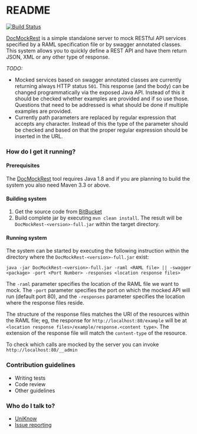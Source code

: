# README #

[![Build Status](https://semaphoreci.com/api/v1/projects/4398be27-000e-497f-af5a-e2127a383d1a/753049/badge.svg)](https://semaphoreci.com/uniknow/docmockrest)

[DocMockRest](http://uniknow.bitbucket.org/DocMockRest/) is a simple standalone server to mock RESTful API services specified by a RAML specification file or by swagger annotated classes. This system allows you to quickly define a REST API and have them return JSON, XML or any other type of response.

*TODO:*

* Mocked services based on swagger annotated classes are currently returning always HTTP status `501`. This response (and the body) can be changed programmatically via the exposed Java API. Instead of this it should be checked whether examples are provided and if so use those. Questions that need to be addressed is what should be done if multiple examples are provided.
* Currently path parameters are replaced by regular expression that accepts any character. Instead of this the type of the parameter should be checked and based on that the proper regular expression should be inserted in the URL.

### How do I get it running? ###

#### Prerequisites

The [DocMockRest](http://uniknow.bitbucket.org/DocMockRest/) tool requires Java 1.8 and if you are planning to build the system you also need Maven 3.3 or above.

#### Building system

1.  Get the source code from [BitBucket](https://bitbucket.org/uniknow/docmockrest)
1.  Build complete jar by executing `mvn clean install`. The result will be `DocMockRest-<version>-full.jar` within the target directory. 

#### Running system

The system can be started by executing the following instruction within the directory where the `DocMockRest-<version>-full.jar` exist:
 
    java -jar DocMockRest-<version>-full.jar -raml <RAML file> || -swagger <package> -port <Port Number> -responses <location response files>
    
The `-raml` parameter specifies the location of the RAML file we want to mock. The `-port` parameter specifies the port on which the mocked API will run (default port 80), and the `-responses` parameter specifies the location where the response files reside.

The structure of the response files matches the URI of the resources within the RAML file; eg, the response for `http://localhost:80/example` will be at `<location response files>/example/response.<content type>`. The extension of the response file will match the `content-type` of the resource. 

To check which calls are mocked by the server you can invoke `http://localhost:80/__admin`

### Contribution guidelines ###

* Writing tests
* Code review
* Other guidelines

### Who do I talk to? ###

* [UniKnow](mailto:uniknow.info@gmail.com)
* [Issue reporting](https://bitbucket.org/uniknow/docmockrest/issues)